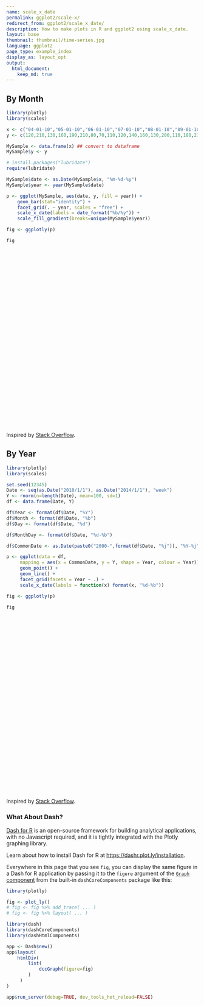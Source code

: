 ```yaml
---
name: scale_x_date
permalink: ggplot2/scale-x/
redirect_from: ggplot2/scale_x_date/
description: How to make plots in R and ggplot2 using scale_x_date.
layout: base
thumbnail: thumbnail/time-series.jpg
language: ggplot2
page_type: example_index
display_as: layout_opt
output:
  html_document:
    keep_md: true
---
```



## By Month


```r
library(plotly)
library(scales)

x <- c("04-01-10","05-01-10","06-01-10","07-01-10","08-01-10","09-01-10","10-01-10","11-01-10","12-01-10","01-01-11","02-01-11","03-01-11","04-01-11","05-01-11","06-01-11","07-01-11","08-01-11","09-01-11","10-01-11","11-01-11","12-01-11","01-01-12","02-01-12","03-01-12","04-01-12","05-01-12","06-01-12")
y <- c(120,210,130,160,190,210,80,70,110,120,140,160,130,200,110,180,210,200,90,60,100,100,120,170,100,180,120)

MySample <- data.frame(x) ## convert to dataframe
MySample$y <- y

# install.packages("lubridate")
require(lubridate)

MySample$date <- as.Date(MySample$x, "%m-%d-%y")
MySample$year <- year(MySample$date)

p <- ggplot(MySample, aes(date, y, fill = year)) +
    geom_bar(stat="identity") +
    facet_grid(. ~ year, scales = "free") +
    scale_x_date(labels = date_format("%b/%y")) +
    scale_fill_gradient(breaks=unique(MySample$year))

fig <- ggplotly(p)

fig
```

<div id="htmlwidget-410d109b79d4e3e7e7bd" style="width:672px;height:480px;" class="plotly html-widget"></div>
<script type="application/json" data-for="htmlwidget-410d109b79d4e3e7e7bd">{"x":{"data":[{"orientation":"v","width":[25.2000000000007,25.2000000000007,25.2000000000007,25.2000000000007,25.2000000000007,25.2000000000007,25.2000000000007,25.2000000000007,25.2000000000007],"base":[0,0,0,0,0,0,0,0,0],"x":[14700,14730,14761,14791,14822,14853,14883,14914,14944],"y":[120,210,130,160,190,210,80,70,110],"text":["date: 2010-04-01<br />y: 120<br />year: 2010","date: 2010-05-01<br />y: 210<br />year: 2010","date: 2010-06-01<br />y: 130<br />year: 2010","date: 2010-07-01<br />y: 160<br />year: 2010","date: 2010-08-01<br />y: 190<br />year: 2010","date: 2010-09-01<br />y: 210<br />year: 2010","date: 2010-10-01<br />y:  80<br />year: 2010","date: 2010-11-01<br />y:  70<br />year: 2010","date: 2010-12-01<br />y: 110<br />year: 2010"],"type":"bar","marker":{"autocolorscale":false,"color":"rgba(19,43,67,1)","line":{"width":1.88976377952756,"color":"transparent"}},"showlegend":false,"xaxis":"x","yaxis":"y","hoverinfo":"text","frame":null},{"orientation":"v","width":[25.2000000000007,25.2000000000007,25.2000000000007,25.2000000000007,25.2000000000007,25.2000000000007,25.2000000000007,25.2000000000007,25.2000000000007,25.2000000000007,25.2000000000007,25.2000000000007],"base":[0,0,0,0,0,0,0,0,0,0,0,0],"x":[14975,15006,15034,15065,15095,15126,15156,15187,15218,15248,15279,15309],"y":[120,140,160,130,200,110,180,210,200,90,60,100],"text":["date: 2011-01-01<br />y: 120<br />year: 2011","date: 2011-02-01<br />y: 140<br />year: 2011","date: 2011-03-01<br />y: 160<br />year: 2011","date: 2011-04-01<br />y: 130<br />year: 2011","date: 2011-05-01<br />y: 200<br />year: 2011","date: 2011-06-01<br />y: 110<br />year: 2011","date: 2011-07-01<br />y: 180<br />year: 2011","date: 2011-08-01<br />y: 210<br />year: 2011","date: 2011-09-01<br />y: 200<br />year: 2011","date: 2011-10-01<br />y:  90<br />year: 2011","date: 2011-11-01<br />y:  60<br />year: 2011","date: 2011-12-01<br />y: 100<br />year: 2011"],"type":"bar","marker":{"autocolorscale":false,"color":"rgba(51,106,152,1)","line":{"width":1.88976377952756,"color":"transparent"}},"showlegend":false,"xaxis":"x2","yaxis":"y","hoverinfo":"text","frame":null},{"orientation":"v","width":[25.2000000000007,25.2000000000007,25.2000000000007,25.2000000000007,25.2000000000007,25.2000000000007],"base":[0,0,0,0,0,0],"x":[15340,15371,15400,15431,15461,15492],"y":[100,120,170,100,180,120],"text":["date: 2012-01-01<br />y: 100<br />year: 2012","date: 2012-02-01<br />y: 120<br />year: 2012","date: 2012-03-01<br />y: 170<br />year: 2012","date: 2012-04-01<br />y: 100<br />year: 2012","date: 2012-05-01<br />y: 180<br />year: 2012","date: 2012-06-01<br />y: 120<br />year: 2012"],"type":"bar","marker":{"autocolorscale":false,"color":"rgba(86,177,247,1)","line":{"width":1.88976377952756,"color":"transparent"}},"showlegend":false,"xaxis":"x3","yaxis":"y","hoverinfo":"text","frame":null},{"x":[14700],"y":[0],"name":"99_bea517d5dfeda4a8d0b873b032df69fd","type":"scatter","mode":"markers","opacity":0,"hoverinfo":"skip","showlegend":false,"marker":{"color":[0,1],"colorscale":[[0,"#132B43"],[0.00334448160538159,"#132B44"],[0.00668896321064949,"#132C44"],[0.0100334448160311,"#142C45"],[0.0133779264214127,"#142D45"],[0.0167224080267943,"#142D46"],[0.0200668896320622,"#142D46"],[0.0234113712374437,"#142E47"],[0.0267558528428253,"#152E47"],[0.0301003344482069,"#152F48"],[0.0334448160534748,"#152F48"],[0.0367892976588564,"#152F49"],[0.040133779264238,"#153049"],[0.0434782608696196,"#16304A"],[0.0468227424748875,"#16304A"],[0.0501672240802691,"#16314B"],[0.0535117056856507,"#16314B"],[0.0568561872909186,"#16324C"],[0.0602006688963002,"#17324D"],[0.0635451505016817,"#17324D"],[0.0668896321070633,"#17334E"],[0.0702341137123312,"#17334E"],[0.0735785953177128,"#17344F"],[0.0769230769230944,"#18344F"],[0.080267558528476,"#183450"],[0.0836120401337439,"#183550"],[0.0869565217391255,"#183551"],[0.0903010033445071,"#183651"],[0.0936454849498887,"#193652"],[0.0969899665551566,"#193652"],[0.100334448160538,"#193753"],[0.10367892976592,"#193754"],[0.107023411371188,"#193854"],[0.110367892976569,"#1A3855"],[0.113712374581951,"#1A3955"],[0.117056856187332,"#1A3956"],[0.1204013377926,"#1A3956"],[0.123745819397982,"#1A3A57"],[0.127090301003363,"#1B3A57"],[0.130434782608745,"#1B3B58"],[0.133779264214013,"#1B3B59"],[0.137123745819395,"#1B3B59"],[0.140468227424776,"#1C3C5A"],[0.143812709030044,"#1C3C5A"],[0.147157190635426,"#1C3D5B"],[0.150501672240807,"#1C3D5B"],[0.153846153846189,"#1C3D5C"],[0.157190635451457,"#1D3E5C"],[0.160535117056838,"#1D3E5D"],[0.16387959866222,"#1D3F5D"],[0.167224080267601,"#1D3F5E"],[0.170568561872869,"#1D3F5F"],[0.173913043478251,"#1E405F"],[0.177257525083633,"#1E4060"],[0.180602006689014,"#1E4160"],[0.183946488294282,"#1E4161"],[0.187290969899664,"#1E4261"],[0.190635451505045,"#1F4262"],[0.193979933110313,"#1F4263"],[0.197324414715695,"#1F4363"],[0.200668896321076,"#1F4364"],[0.204013377926458,"#1F4464"],[0.207357859531726,"#204465"],[0.210702341137107,"#204465"],[0.214046822742489,"#204566"],[0.217391304347871,"#204566"],[0.220735785953138,"#214667"],[0.22408026755852,"#214668"],[0.227424749163902,"#214768"],[0.230769230769283,"#214769"],[0.234113712374551,"#214769"],[0.237458193979933,"#22486A"],[0.240802675585314,"#22486A"],[0.244147157190582,"#22496B"],[0.247491638795964,"#22496C"],[0.250836120401345,"#224A6C"],[0.254180602006727,"#234A6D"],[0.257525083611995,"#234A6D"],[0.260869565217376,"#234B6E"],[0.264214046822758,"#234B6E"],[0.26755852842814,"#244C6F"],[0.270903010033408,"#244C70"],[0.274247491638789,"#244C70"],[0.277591973244171,"#244D71"],[0.280936454849552,"#244D71"],[0.28428093645482,"#254E72"],[0.287625418060202,"#254E72"],[0.290969899665583,"#254F73"],[0.294314381270851,"#254F74"],[0.297658862876233,"#254F74"],[0.301003344481614,"#265075"],[0.304347826086996,"#265075"],[0.307692307692264,"#265176"],[0.311036789297646,"#265176"],[0.314381270903027,"#275277"],[0.317725752508409,"#275278"],[0.321070234113677,"#275278"],[0.324414715719058,"#275379"],[0.32775919732444,"#275379"],[0.331103678929821,"#28547A"],[0.334448160535089,"#28547B"],[0.337792642140471,"#28557B"],[0.341137123745852,"#28557C"],[0.34448160535112,"#28567C"],[0.347826086956502,"#29567D"],[0.351170568561884,"#29567D"],[0.354515050167265,"#29577E"],[0.357859531772533,"#29577F"],[0.361204013377915,"#2A587F"],[0.364548494983296,"#2A5880"],[0.367892976588678,"#2A5980"],[0.371237458193946,"#2A5981"],[0.374581939799327,"#2A5982"],[0.377926421404709,"#2B5A82"],[0.381270903009977,"#2B5A83"],[0.384615384615358,"#2B5B83"],[0.38795986622074,"#2B5B84"],[0.391304347826122,"#2C5C85"],[0.394648829431389,"#2C5C85"],[0.397993311036771,"#2C5D86"],[0.401337792642153,"#2C5D86"],[0.404682274247534,"#2C5D87"],[0.408026755852802,"#2D5E87"],[0.411371237458184,"#2D5E88"],[0.414715719063565,"#2D5F89"],[0.418060200668947,"#2D5F89"],[0.421404682274215,"#2E608A"],[0.424749163879596,"#2E608A"],[0.428093645484978,"#2E618B"],[0.431438127090246,"#2E618C"],[0.434782608695627,"#2E618C"],[0.438127090301009,"#2F628D"],[0.441471571906391,"#2F628D"],[0.444816053511659,"#2F638E"],[0.44816053511704,"#2F638F"],[0.451505016722422,"#30648F"],[0.454849498327803,"#306490"],[0.458193979933071,"#306590"],[0.461538461538453,"#306591"],[0.464882943143834,"#306592"],[0.468227424749216,"#316692"],[0.471571906354484,"#316693"],[0.474916387959865,"#316793"],[0.478260869565247,"#316794"],[0.481605351170515,"#326895"],[0.484949832775897,"#326895"],[0.488294314381278,"#326996"],[0.49163879598666,"#326996"],[0.494983277591928,"#326997"],[0.498327759197309,"#336A98"],[0.501672240802691,"#336A98"],[0.505016722408072,"#336B99"],[0.50836120401334,"#336B99"],[0.511705685618722,"#346C9A"],[0.515050167224103,"#346C9B"],[0.518394648829485,"#346D9B"],[0.521739130434753,"#346D9C"],[0.525083612040135,"#346E9D"],[0.528428093645516,"#356E9D"],[0.531772575250784,"#356E9E"],[0.535117056856166,"#356F9E"],[0.538461538461547,"#356F9F"],[0.541806020066929,"#3670A0"],[0.545150501672197,"#3670A0"],[0.548494983277578,"#3671A1"],[0.55183946488296,"#3671A1"],[0.555183946488341,"#3772A2"],[0.558528428093609,"#3772A3"],[0.561872909698991,"#3773A3"],[0.565217391304373,"#3773A4"],[0.568561872909754,"#3773A4"],[0.571906354515022,"#3874A5"],[0.575250836120404,"#3874A6"],[0.578595317725785,"#3875A6"],[0.581939799331053,"#3875A7"],[0.585284280936435,"#3976A8"],[0.588628762541816,"#3976A8"],[0.591973244147198,"#3977A9"],[0.595317725752466,"#3977A9"],[0.598662207357847,"#3978AA"],[0.602006688963229,"#3A78AB"],[0.605351170568611,"#3A79AB"],[0.608695652173878,"#3A79AC"],[0.61204013377926,"#3A79AC"],[0.615384615384642,"#3B7AAD"],[0.618729096990023,"#3B7AAE"],[0.622073578595291,"#3B7BAE"],[0.625418060200673,"#3B7BAF"],[0.628762541806054,"#3C7CB0"],[0.632107023411322,"#3C7CB0"],[0.635451505016704,"#3C7DB1"],[0.638795986622085,"#3C7DB1"],[0.642140468227467,"#3C7EB2"],[0.645484949832735,"#3D7EB3"],[0.648829431438116,"#3D7FB3"],[0.652173913043498,"#3D7FB4"],[0.65551839464888,"#3D7FB5"],[0.658862876254148,"#3E80B5"],[0.662207357859529,"#3E80B6"],[0.665551839464911,"#3E81B6"],[0.668896321070179,"#3E81B7"],[0.67224080267556,"#3F82B8"],[0.675585284280942,"#3F82B8"],[0.678929765886323,"#3F83B9"],[0.682274247491591,"#3F83BA"],[0.685618729096973,"#4084BA"],[0.688963210702354,"#4084BB"],[0.692307692307736,"#4085BB"],[0.695652173913004,"#4085BC"],[0.698996655518386,"#4086BD"],[0.702341137123767,"#4186BD"],[0.705685618729149,"#4186BE"],[0.709030100334417,"#4187BF"],[0.712374581939798,"#4187BF"],[0.71571906354518,"#4288C0"],[0.719063545150448,"#4288C1"],[0.722408026755829,"#4289C1"],[0.725752508361211,"#4289C2"],[0.729096989966592,"#438AC2"],[0.73244147157186,"#438AC3"],[0.735785953177242,"#438BC4"],[0.739130434782624,"#438BC4"],[0.742474916388005,"#438CC5"],[0.745819397993273,"#448CC6"],[0.749163879598655,"#448DC6"],[0.752508361204036,"#448DC7"],[0.755852842809418,"#448EC8"],[0.759197324414686,"#458EC8"],[0.762541806020067,"#458FC9"],[0.765886287625449,"#458FC9"],[0.769230769230717,"#458FCA"],[0.772575250836098,"#4690CB"],[0.77591973244148,"#4690CB"],[0.779264214046862,"#4691CC"],[0.782608695652129,"#4691CD"],[0.785953177257511,"#4792CD"],[0.789297658862893,"#4792CE"],[0.792642140468274,"#4793CF"],[0.795986622073542,"#4793CF"],[0.799331103678924,"#4894D0"],[0.802675585284305,"#4894D0"],[0.806020066889687,"#4895D1"],[0.809364548494955,"#4895D2"],[0.812709030100336,"#4896D2"],[0.816053511705718,"#4996D3"],[0.819397993310986,"#4997D4"],[0.822742474916367,"#4997D4"],[0.826086956521749,"#4998D5"],[0.829431438127131,"#4A98D6"],[0.832775919732399,"#4A99D6"],[0.83612040133778,"#4A99D7"],[0.839464882943162,"#4A9AD8"],[0.842809364548543,"#4B9AD8"],[0.846153846153811,"#4B9BD9"],[0.849498327759193,"#4B9BDA"],[0.852842809364574,"#4B9BDA"],[0.856187290969956,"#4C9CDB"],[0.859531772575224,"#4C9CDB"],[0.862876254180605,"#4C9DDC"],[0.866220735785987,"#4C9DDD"],[0.869565217391255,"#4D9EDD"],[0.872909698996637,"#4D9EDE"],[0.876254180602018,"#4D9FDF"],[0.8795986622074,"#4D9FDF"],[0.882943143812668,"#4DA0E0"],[0.886287625418049,"#4EA0E1"],[0.889632107023431,"#4EA1E1"],[0.892976588628812,"#4EA1E2"],[0.89632107023408,"#4EA2E3"],[0.899665551839462,"#4FA2E3"],[0.903010033444843,"#4FA3E4"],[0.906354515050111,"#4FA3E5"],[0.909698996655493,"#4FA4E5"],[0.913043478260875,"#50A4E6"],[0.916387959866256,"#50A5E7"],[0.919732441471524,"#50A5E7"],[0.923076923076906,"#50A6E8"],[0.926421404682287,"#51A6E8"],[0.929765886287669,"#51A7E9"],[0.933110367892937,"#51A7EA"],[0.936454849498318,"#51A8EA"],[0.9397993311037,"#52A8EB"],[0.943143812709081,"#52A9EC"],[0.946488294314349,"#52A9EC"],[0.949832775919731,"#52AAED"],[0.953177257525113,"#53AAEE"],[0.95652173913038,"#53ABEE"],[0.959866220735762,"#53ABEF"],[0.963210702341144,"#53ACF0"],[0.966555183946525,"#54ACF0"],[0.969899665551793,"#54ADF1"],[0.973244147157175,"#54ADF2"],[0.976588628762556,"#54AEF2"],[0.979933110367938,"#55AEF3"],[0.983277591973206,"#55AFF4"],[0.986622073578587,"#55AFF4"],[0.989966555183969,"#55B0F5"],[0.993311036789351,"#56B0F6"],[0.996655518394618,"#56B1F6"],[1,"#56B1F7"]],"colorbar":{"bgcolor":"rgba(255,255,255,1)","bordercolor":"transparent","borderwidth":1.88976377952756,"thickness":23.04,"title":"year","titlefont":{"color":"rgba(0,0,0,1)","family":"","size":14.6118721461187},"tickmode":"array","ticktext":["2010","2011","2012"],"tickvals":[0,0.5,1],"tickfont":{"color":"rgba(0,0,0,1)","family":"","size":11.689497716895},"ticklen":2,"len":0.5}},"xaxis":"x","yaxis":"y","frame":null}],"layout":{"margin":{"t":37.9178082191781,"r":18.9954337899543,"b":40.1826484018265,"l":43.1050228310502},"plot_bgcolor":"rgba(235,235,235,1)","paper_bgcolor":"rgba(255,255,255,1)","font":{"color":"rgba(0,0,0,1)","family":"","size":14.6118721461187},"xaxis":{"domain":[0,0.325179386823222],"automargin":true,"type":"linear","autorange":false,"range":[14673.94,14970.06],"tickmode":"array","ticktext":["Apr/10","Jul/10","Oct/10"],"tickvals":[14700,14791,14883],"categoryorder":"array","categoryarray":["Apr/10","Jul/10","Oct/10"],"nticks":null,"ticks":"outside","tickcolor":"rgba(51,51,51,1)","ticklen":3.65296803652968,"tickwidth":0.66417600664176,"showticklabels":true,"tickfont":{"color":"rgba(77,77,77,1)","family":"","size":11.689497716895},"tickangle":-0,"showline":false,"linecolor":null,"linewidth":0,"showgrid":true,"gridcolor":"rgba(255,255,255,1)","gridwidth":0.66417600664176,"zeroline":false,"anchor":"y","title":"","hoverformat":".2f"},"annotations":[{"text":"date","x":0.5,"y":-0.0353881278538813,"showarrow":false,"ax":0,"ay":0,"font":{"color":"rgba(0,0,0,1)","family":"","size":14.6118721461187},"xref":"paper","yref":"paper","textangle":-0,"xanchor":"center","yanchor":"top","annotationType":"axis"},{"text":"y","x":-0.0318003913894325,"y":0.5,"showarrow":false,"ax":0,"ay":0,"font":{"color":"rgba(0,0,0,1)","family":"","size":14.6118721461187},"xref":"paper","yref":"paper","textangle":-90,"xanchor":"right","yanchor":"center","annotationType":"axis"},{"text":"2010","x":0.162589693411611,"y":1,"showarrow":false,"ax":0,"ay":0,"font":{"color":"rgba(26,26,26,1)","family":"","size":11.689497716895},"xref":"paper","yref":"paper","textangle":-0,"xanchor":"center","yanchor":"bottom"},{"text":"2011","x":0.5,"y":1,"showarrow":false,"ax":0,"ay":0,"font":{"color":"rgba(26,26,26,1)","family":"","size":11.689497716895},"xref":"paper","yref":"paper","textangle":-0,"xanchor":"center","yanchor":"bottom"},{"text":"2012","x":0.837410306588389,"y":1,"showarrow":false,"ax":0,"ay":0,"font":{"color":"rgba(26,26,26,1)","family":"","size":11.689497716895},"xref":"paper","yref":"paper","textangle":-0,"xanchor":"center","yanchor":"bottom"}],"yaxis":{"domain":[0,1],"automargin":true,"type":"linear","autorange":false,"range":[-10.5,220.5],"tickmode":"array","ticktext":["0","50","100","150","200"],"tickvals":[0,50,100,150,200],"categoryorder":"array","categoryarray":["0","50","100","150","200"],"nticks":null,"ticks":"outside","tickcolor":"rgba(51,51,51,1)","ticklen":3.65296803652968,"tickwidth":0.66417600664176,"showticklabels":true,"tickfont":{"color":"rgba(77,77,77,1)","family":"","size":11.689497716895},"tickangle":-0,"showline":false,"linecolor":null,"linewidth":0,"showgrid":true,"gridcolor":"rgba(255,255,255,1)","gridwidth":0.66417600664176,"zeroline":false,"anchor":"x","title":"","hoverformat":".2f"},"shapes":[{"type":"rect","fillcolor":null,"line":{"color":null,"width":0,"linetype":[]},"yref":"paper","xref":"paper","x0":0,"x1":0.325179386823222,"y0":0,"y1":1},{"type":"rect","fillcolor":"rgba(217,217,217,1)","line":{"color":"transparent","width":0.66417600664176,"linetype":"solid"},"yref":"paper","xref":"paper","x0":0,"x1":0.325179386823222,"y0":0,"y1":23.37899543379,"yanchor":1,"ysizemode":"pixel"},{"type":"rect","fillcolor":null,"line":{"color":null,"width":0,"linetype":[]},"yref":"paper","xref":"paper","x0":0.341487279843444,"x1":0.658512720156556,"y0":0,"y1":1},{"type":"rect","fillcolor":"rgba(217,217,217,1)","line":{"color":"transparent","width":0.66417600664176,"linetype":"solid"},"yref":"paper","xref":"paper","x0":0.341487279843444,"x1":0.658512720156556,"y0":0,"y1":23.37899543379,"yanchor":1,"ysizemode":"pixel"},{"type":"rect","fillcolor":null,"line":{"color":null,"width":0,"linetype":[]},"yref":"paper","xref":"paper","x0":0.674820613176778,"x1":1,"y0":0,"y1":1},{"type":"rect","fillcolor":"rgba(217,217,217,1)","line":{"color":"transparent","width":0.66417600664176,"linetype":"solid"},"yref":"paper","xref":"paper","x0":0.674820613176778,"x1":1,"y0":0,"y1":23.37899543379,"yanchor":1,"ysizemode":"pixel"}],"xaxis2":{"type":"linear","autorange":false,"range":[14944.44,15339.56],"tickmode":"array","ticktext":["Jan/11","Apr/11","Jul/11","Oct/11"],"tickvals":[14975,15065,15156,15248],"categoryorder":"array","categoryarray":["Jan/11","Apr/11","Jul/11","Oct/11"],"nticks":null,"ticks":"outside","tickcolor":"rgba(51,51,51,1)","ticklen":3.65296803652968,"tickwidth":0.66417600664176,"showticklabels":true,"tickfont":{"color":"rgba(77,77,77,1)","family":"","size":11.689497716895},"tickangle":-0,"showline":false,"linecolor":null,"linewidth":0,"showgrid":true,"domain":[0.341487279843444,0.658512720156556],"gridcolor":"rgba(255,255,255,1)","gridwidth":0.66417600664176,"zeroline":false,"anchor":"y","title":"","hoverformat":".2f"},"xaxis3":{"type":"linear","autorange":false,"range":[15318.54,15513.46],"tickmode":"array","ticktext":["Jan/12","Feb/12","Mar/12","Apr/12","May/12","Jun/12"],"tickvals":[15340,15371,15400,15431,15461,15492],"categoryorder":"array","categoryarray":["Jan/12","Feb/12","Mar/12","Apr/12","May/12","Jun/12"],"nticks":null,"ticks":"outside","tickcolor":"rgba(51,51,51,1)","ticklen":3.65296803652968,"tickwidth":0.66417600664176,"showticklabels":true,"tickfont":{"color":"rgba(77,77,77,1)","family":"","size":11.689497716895},"tickangle":-0,"showline":false,"linecolor":null,"linewidth":0,"showgrid":true,"domain":[0.674820613176778,1],"gridcolor":"rgba(255,255,255,1)","gridwidth":0.66417600664176,"zeroline":false,"anchor":"y","title":"","hoverformat":".2f"},"showlegend":false,"legend":{"bgcolor":"rgba(255,255,255,1)","bordercolor":"transparent","borderwidth":1.88976377952756,"font":{"color":"rgba(0,0,0,1)","family":"","size":11.689497716895}},"hovermode":"closest","barmode":"relative"},"config":{"doubleClick":"reset","showSendToCloud":false},"source":"A","attrs":{"1503709d6ae2":{"x":{},"y":{},"fill":{},"type":"bar"}},"cur_data":"1503709d6ae2","visdat":{"1503709d6ae2":["function (y) ","x"]},"highlight":{"on":"plotly_click","persistent":false,"dynamic":false,"selectize":false,"opacityDim":0.2,"selected":{"opacity":1},"debounce":0},"shinyEvents":["plotly_hover","plotly_click","plotly_selected","plotly_relayout","plotly_brushed","plotly_brushing","plotly_clickannotation","plotly_doubleclick","plotly_deselect","plotly_afterplot","plotly_sunburstclick"],"base_url":"https://plot.ly"},"evals":[],"jsHooks":[]}</script>
Inspired by <a href="http://stackoverflow.com/questions/11472856/month-year-bar-graph-plot-faceted-and-filled-on-year-with-data-input-as-date-in?rq=1">Stack Overflow</a>.

## By Year


```r
library(plotly)
library(scales)

set.seed(12345)
Date <- seq(as.Date("2010/1/1"), as.Date("2014/1/1"), "week")
Y <- rnorm(n=length(Date), mean=100, sd=1)
df <- data.frame(Date, Y)

df$Year <- format(df$Date, "%Y")
df$Month <- format(df$Date, "%b")
df$Day <- format(df$Date, "%d")

df$MonthDay <- format(df$Date, "%d-%b")

df$CommonDate <- as.Date(paste0("2000-",format(df$Date, "%j")), "%Y-%j")

p <- ggplot(data = df,
     mapping = aes(x = CommonDate, y = Y, shape = Year, colour = Year)) +
     geom_point() +
     geom_line() +
     facet_grid(facets = Year ~ .) +
     scale_x_date(labels = function(x) format(x, "%d-%b"))

fig <- ggplotly(p)

fig
```

<div id="htmlwidget-70ffd34057151b7ea3dc" style="width:672px;height:480px;" class="plotly html-widget"></div>
<script type="application/json" data-for="htmlwidget-70ffd34057151b7ea3dc">{"x":{"data":[{"x":[10957,10964,10971,10978,10985,10992,10999,11006,11013,11020,11027,11034,11041,11048,11055,11062,11069,11076,11083,11090,11097,11104,11111,11118,11125,11132,11139,11146,11153,11160,11167,11174,11181,11188,11195,11202,11209,11216,11223,11230,11237,11244,11251,11258,11265,11272,11279,11286,11293,11300,11307,11314,11321],"y":[100.585528817844,100.70946601751,99.8906966853189,99.5465028265372,100.60588745584,98.1820440322963,100.630098551068,99.7238158947748,99.7158402560566,99.0806779975259,99.883752193648,101.817312043704,100.370627864258,100.520216457555,99.2494680054977,100.816899839521,99.1136424787568,99.6684224100574,101.12071265167,100.298723699267,100.779621924555,101.455785082477,99.3556715707687,98.4468625947703,98.4022904833037,101.805097518811,99.5183526363054,100.620379801298,100.612123492651,99.8376890230819,100.811873178554,102.196833546348,102.049190337406,101.63244563948,100.254271192814,100.491188279273,99.6759134212629,98.3379497561414,101.767733850873,100.025801048648,101.12851083359,97.619641938603,98.9397344478475,100.937140540183,100.854451720331,101.460729403104,98.5869012221108,100.567403253424,100.583187653436,98.6932011665356,99.4596139261379,101.947692664732,100.053590270357],"text":["CommonDate: 2000-01-01<br />Y: 100.58553<br />Year: 2010<br />Year: 2010","CommonDate: 2000-01-08<br />Y: 100.70947<br />Year: 2010<br />Year: 2010","CommonDate: 2000-01-15<br />Y:  99.89070<br />Year: 2010<br />Year: 2010","CommonDate: 2000-01-22<br />Y:  99.54650<br />Year: 2010<br />Year: 2010","CommonDate: 2000-01-29<br />Y: 100.60589<br />Year: 2010<br />Year: 2010","CommonDate: 2000-02-05<br />Y:  98.18204<br />Year: 2010<br />Year: 2010","CommonDate: 2000-02-12<br />Y: 100.63010<br />Year: 2010<br />Year: 2010","CommonDate: 2000-02-19<br />Y:  99.72382<br />Year: 2010<br />Year: 2010","CommonDate: 2000-02-26<br />Y:  99.71584<br />Year: 2010<br />Year: 2010","CommonDate: 2000-03-04<br />Y:  99.08068<br />Year: 2010<br />Year: 2010","CommonDate: 2000-03-11<br />Y:  99.88375<br />Year: 2010<br />Year: 2010","CommonDate: 2000-03-18<br />Y: 101.81731<br />Year: 2010<br />Year: 2010","CommonDate: 2000-03-25<br />Y: 100.37063<br />Year: 2010<br />Year: 2010","CommonDate: 2000-04-01<br />Y: 100.52022<br />Year: 2010<br />Year: 2010","CommonDate: 2000-04-08<br />Y:  99.24947<br />Year: 2010<br />Year: 2010","CommonDate: 2000-04-15<br />Y: 100.81690<br />Year: 2010<br />Year: 2010","CommonDate: 2000-04-22<br />Y:  99.11364<br />Year: 2010<br />Year: 2010","CommonDate: 2000-04-29<br />Y:  99.66842<br />Year: 2010<br />Year: 2010","CommonDate: 2000-05-06<br />Y: 101.12071<br />Year: 2010<br />Year: 2010","CommonDate: 2000-05-13<br />Y: 100.29872<br />Year: 2010<br />Year: 2010","CommonDate: 2000-05-20<br />Y: 100.77962<br />Year: 2010<br />Year: 2010","CommonDate: 2000-05-27<br />Y: 101.45579<br />Year: 2010<br />Year: 2010","CommonDate: 2000-06-03<br />Y:  99.35567<br />Year: 2010<br />Year: 2010","CommonDate: 2000-06-10<br />Y:  98.44686<br />Year: 2010<br />Year: 2010","CommonDate: 2000-06-17<br />Y:  98.40229<br />Year: 2010<br />Year: 2010","CommonDate: 2000-06-24<br />Y: 101.80510<br />Year: 2010<br />Year: 2010","CommonDate: 2000-07-01<br />Y:  99.51835<br />Year: 2010<br />Year: 2010","CommonDate: 2000-07-08<br />Y: 100.62038<br />Year: 2010<br />Year: 2010","CommonDate: 2000-07-15<br />Y: 100.61212<br />Year: 2010<br />Year: 2010","CommonDate: 2000-07-22<br />Y:  99.83769<br />Year: 2010<br />Year: 2010","CommonDate: 2000-07-29<br />Y: 100.81187<br />Year: 2010<br />Year: 2010","CommonDate: 2000-08-05<br />Y: 102.19683<br />Year: 2010<br />Year: 2010","CommonDate: 2000-08-12<br />Y: 102.04919<br />Year: 2010<br />Year: 2010","CommonDate: 2000-08-19<br />Y: 101.63245<br />Year: 2010<br />Year: 2010","CommonDate: 2000-08-26<br />Y: 100.25427<br />Year: 2010<br />Year: 2010","CommonDate: 2000-09-02<br />Y: 100.49119<br />Year: 2010<br />Year: 2010","CommonDate: 2000-09-09<br />Y:  99.67591<br />Year: 2010<br />Year: 2010","CommonDate: 2000-09-16<br />Y:  98.33795<br />Year: 2010<br />Year: 2010","CommonDate: 2000-09-23<br />Y: 101.76773<br />Year: 2010<br />Year: 2010","CommonDate: 2000-09-30<br />Y: 100.02580<br />Year: 2010<br />Year: 2010","CommonDate: 2000-10-07<br />Y: 101.12851<br />Year: 2010<br />Year: 2010","CommonDate: 2000-10-14<br />Y:  97.61964<br />Year: 2010<br />Year: 2010","CommonDate: 2000-10-21<br />Y:  98.93973<br />Year: 2010<br />Year: 2010","CommonDate: 2000-10-28<br />Y: 100.93714<br />Year: 2010<br />Year: 2010","CommonDate: 2000-11-04<br />Y: 100.85445<br />Year: 2010<br />Year: 2010","CommonDate: 2000-11-11<br />Y: 101.46073<br />Year: 2010<br />Year: 2010","CommonDate: 2000-11-18<br />Y:  98.58690<br />Year: 2010<br />Year: 2010","CommonDate: 2000-11-25<br />Y: 100.56740<br />Year: 2010<br />Year: 2010","CommonDate: 2000-12-02<br />Y: 100.58319<br />Year: 2010<br />Year: 2010","CommonDate: 2000-12-09<br />Y:  98.69320<br />Year: 2010<br />Year: 2010","CommonDate: 2000-12-16<br />Y:  99.45961<br />Year: 2010<br />Year: 2010","CommonDate: 2000-12-23<br />Y: 101.94769<br />Year: 2010<br />Year: 2010","CommonDate: 2000-12-30<br />Y: 100.05359<br />Year: 2010<br />Year: 2010"],"type":"scatter","mode":"markers+lines","marker":{"autocolorscale":false,"color":"rgba(248,118,109,1)","opacity":1,"size":5.66929133858268,"symbol":"circle","line":{"width":1.88976377952756,"color":"rgba(248,118,109,1)"}},"hoveron":"points","name":"2010","legendgroup":"2010","showlegend":true,"xaxis":"x","yaxis":"y","hoverinfo":"text","line":{"width":1.88976377952756,"color":"rgba(248,118,109,1)","dash":"solid"},"frame":null},{"x":[10963,10970,10977,10984,10991,10998,11005,11012,11019,11026,11033,11040,11047,11054,11061,11068,11075,11082,11089,11096,11103,11110,11117,11124,11131,11138,11145,11152,11159,11166,11173,11180,11187,11194,11201,11208,11215,11222,11229,11236,11243,11250,11257,11264,11271,11278,11285,11292,11299,11306,11313,11320],"y":[100.351662840555,99.3290234610061,100.277953694806,100.691171272875,100.823795328706,102.14506502048,97.6530560216366,100.149591980615,98.6574685182705,100.553303075504,101.589962842695,99.4131204056129,98.1676226937906,100.888139432652,101.593488472356,100.516854670662,98.7043283197052,100.054615575329,99.2153506268085,98.9506471810437,102.330511962405,101.402705382867,100.942600850692,100.826258287152,99.1884595098089,100.476248280754,101.021258407481,100.645383074206,101.043143551551,99.6956308873063,102.477110916963,100.971220673037,101.867099184567,100.672042469015,99.6920466191627,100.536523716711,100.824870065352,99.0360985209862,99.1449174889002,101.886946942026,99.6081806280048,99.01936705105,100.687332100557,99.4949564824791,102.157719816506,99.4002024361752,99.3054533067292,100.223925407521,98.8437766697592,100.422418527787,98.6752447441511,100.14108431286],"text":["CommonDate: 2000-01-07<br />Y: 100.35166<br />Year: 2011<br />Year: 2011","CommonDate: 2000-01-14<br />Y:  99.32902<br />Year: 2011<br />Year: 2011","CommonDate: 2000-01-21<br />Y: 100.27795<br />Year: 2011<br />Year: 2011","CommonDate: 2000-01-28<br />Y: 100.69117<br />Year: 2011<br />Year: 2011","CommonDate: 2000-02-04<br />Y: 100.82380<br />Year: 2011<br />Year: 2011","CommonDate: 2000-02-11<br />Y: 102.14507<br />Year: 2011<br />Year: 2011","CommonDate: 2000-02-18<br />Y:  97.65306<br />Year: 2011<br />Year: 2011","CommonDate: 2000-02-25<br />Y: 100.14959<br />Year: 2011<br />Year: 2011","CommonDate: 2000-03-03<br />Y:  98.65747<br />Year: 2011<br />Year: 2011","CommonDate: 2000-03-10<br />Y: 100.55330<br />Year: 2011<br />Year: 2011","CommonDate: 2000-03-17<br />Y: 101.58996<br />Year: 2011<br />Year: 2011","CommonDate: 2000-03-24<br />Y:  99.41312<br />Year: 2011<br />Year: 2011","CommonDate: 2000-03-31<br />Y:  98.16762<br />Year: 2011<br />Year: 2011","CommonDate: 2000-04-07<br />Y: 100.88814<br />Year: 2011<br />Year: 2011","CommonDate: 2000-04-14<br />Y: 101.59349<br />Year: 2011<br />Year: 2011","CommonDate: 2000-04-21<br />Y: 100.51685<br />Year: 2011<br />Year: 2011","CommonDate: 2000-04-28<br />Y:  98.70433<br />Year: 2011<br />Year: 2011","CommonDate: 2000-05-05<br />Y: 100.05462<br />Year: 2011<br />Year: 2011","CommonDate: 2000-05-12<br />Y:  99.21535<br />Year: 2011<br />Year: 2011","CommonDate: 2000-05-19<br />Y:  98.95065<br />Year: 2011<br />Year: 2011","CommonDate: 2000-05-26<br />Y: 102.33051<br />Year: 2011<br />Year: 2011","CommonDate: 2000-06-02<br />Y: 101.40271<br />Year: 2011<br />Year: 2011","CommonDate: 2000-06-09<br />Y: 100.94260<br />Year: 2011<br />Year: 2011","CommonDate: 2000-06-16<br />Y: 100.82626<br />Year: 2011<br />Year: 2011","CommonDate: 2000-06-23<br />Y:  99.18846<br />Year: 2011<br />Year: 2011","CommonDate: 2000-06-30<br />Y: 100.47625<br />Year: 2011<br />Year: 2011","CommonDate: 2000-07-07<br />Y: 101.02126<br />Year: 2011<br />Year: 2011","CommonDate: 2000-07-14<br />Y: 100.64538<br />Year: 2011<br />Year: 2011","CommonDate: 2000-07-21<br />Y: 101.04314<br />Year: 2011<br />Year: 2011","CommonDate: 2000-07-28<br />Y:  99.69563<br />Year: 2011<br />Year: 2011","CommonDate: 2000-08-04<br />Y: 102.47711<br />Year: 2011<br />Year: 2011","CommonDate: 2000-08-11<br />Y: 100.97122<br />Year: 2011<br />Year: 2011","CommonDate: 2000-08-18<br />Y: 101.86710<br />Year: 2011<br />Year: 2011","CommonDate: 2000-08-25<br />Y: 100.67204<br />Year: 2011<br />Year: 2011","CommonDate: 2000-09-01<br />Y:  99.69205<br />Year: 2011<br />Year: 2011","CommonDate: 2000-09-08<br />Y: 100.53652<br />Year: 2011<br />Year: 2011","CommonDate: 2000-09-15<br />Y: 100.82487<br />Year: 2011<br />Year: 2011","CommonDate: 2000-09-22<br />Y:  99.03610<br />Year: 2011<br />Year: 2011","CommonDate: 2000-09-29<br />Y:  99.14492<br />Year: 2011<br />Year: 2011","CommonDate: 2000-10-06<br />Y: 101.88695<br />Year: 2011<br />Year: 2011","CommonDate: 2000-10-13<br />Y:  99.60818<br />Year: 2011<br />Year: 2011","CommonDate: 2000-10-20<br />Y:  99.01937<br />Year: 2011<br />Year: 2011","CommonDate: 2000-10-27<br />Y: 100.68733<br />Year: 2011<br />Year: 2011","CommonDate: 2000-11-03<br />Y:  99.49496<br />Year: 2011<br />Year: 2011","CommonDate: 2000-11-10<br />Y: 102.15772<br />Year: 2011<br />Year: 2011","CommonDate: 2000-11-17<br />Y:  99.40020<br />Year: 2011<br />Year: 2011","CommonDate: 2000-11-24<br />Y:  99.30545<br />Year: 2011<br />Year: 2011","CommonDate: 2000-12-01<br />Y: 100.22393<br />Year: 2011<br />Year: 2011","CommonDate: 2000-12-08<br />Y:  98.84378<br />Year: 2011<br />Year: 2011","CommonDate: 2000-12-15<br />Y: 100.42242<br />Year: 2011<br />Year: 2011","CommonDate: 2000-12-22<br />Y:  98.67524<br />Year: 2011<br />Year: 2011","CommonDate: 2000-12-29<br />Y: 100.14108<br />Year: 2011<br />Year: 2011"],"type":"scatter","mode":"markers+lines","marker":{"autocolorscale":false,"color":"rgba(124,174,0,1)","opacity":1,"size":5.66929133858268,"symbol":"triangle-up","line":{"width":1.88976377952756,"color":"rgba(124,174,0,1)"}},"hoveron":"points","name":"2011","legendgroup":"2011","showlegend":true,"xaxis":"x","yaxis":"y2","hoverinfo":"text","line":{"width":1.88976377952756,"color":"rgba(124,174,0,1)","dash":"solid"},"frame":null},{"x":[10962,10969,10976,10983,10990,10997,11004,11011,11018,11025,11032,11039,11046,11053,11060,11067,11074,11081,11088,11095,11102,11109,11116,11123,11130,11137,11144,11151,11158,11165,11172,11179,11186,11193,11200,11207,11214,11221,11228,11235,11242,11249,11256,11263,11270,11277,11284,11291,11298,11305,11312,11319],"y":[99.4639520015091,99.6883939154219,101.556109642601,99.5519667087055,100.321123537494,98.7698277531198,98.6759413078458,101.261242274388,101.319231719642,99.919246238632,99.4949101937285,99.9478464066697,100.628860625108,102.180002397485,99.9309826934808,101.544863602038,101.321452017163,100.322151575363,101.530955119735,99.5787603066614,98.8411789771819,98.1546317105785,101.157325287057,97.8764501189852,98.8039684818892,101.642191990767,100.883654833162,100.524875891036,98.8153409343692,102.655788272143,98.9520862897817,98.988877476381,100.668921652514,100.129177293676,99.5774231329465,98.8597358551519,98.7062847099675,99.4053012309291,98.4991859197792,100.015855693066,100.540169567692,98.4527080329543,100.849652929928,100.896013184332,100.13869099681,98.3806716776339,100.548397923014,100.195282153811,99.1935020052365,99.8913757647929,99.7490533761477,101.699346668533],"text":["CommonDate: 2000-01-06<br />Y:  99.46395<br />Year: 2012<br />Year: 2012","CommonDate: 2000-01-13<br />Y:  99.68839<br />Year: 2012<br />Year: 2012","CommonDate: 2000-01-20<br />Y: 101.55611<br />Year: 2012<br />Year: 2012","CommonDate: 2000-01-27<br />Y:  99.55197<br />Year: 2012<br />Year: 2012","CommonDate: 2000-02-03<br />Y: 100.32112<br />Year: 2012<br />Year: 2012","CommonDate: 2000-02-10<br />Y:  98.76983<br />Year: 2012<br />Year: 2012","CommonDate: 2000-02-17<br />Y:  98.67594<br />Year: 2012<br />Year: 2012","CommonDate: 2000-02-24<br />Y: 101.26124<br />Year: 2012<br />Year: 2012","CommonDate: 2000-03-02<br />Y: 101.31923<br />Year: 2012<br />Year: 2012","CommonDate: 2000-03-09<br />Y:  99.91925<br />Year: 2012<br />Year: 2012","CommonDate: 2000-03-16<br />Y:  99.49491<br />Year: 2012<br />Year: 2012","CommonDate: 2000-03-23<br />Y:  99.94785<br />Year: 2012<br />Year: 2012","CommonDate: 2000-03-30<br />Y: 100.62886<br />Year: 2012<br />Year: 2012","CommonDate: 2000-04-06<br />Y: 102.18000<br />Year: 2012<br />Year: 2012","CommonDate: 2000-04-13<br />Y:  99.93098<br />Year: 2012<br />Year: 2012","CommonDate: 2000-04-20<br />Y: 101.54486<br />Year: 2012<br />Year: 2012","CommonDate: 2000-04-27<br />Y: 101.32145<br />Year: 2012<br />Year: 2012","CommonDate: 2000-05-04<br />Y: 100.32215<br />Year: 2012<br />Year: 2012","CommonDate: 2000-05-11<br />Y: 101.53096<br />Year: 2012<br />Year: 2012","CommonDate: 2000-05-18<br />Y:  99.57876<br />Year: 2012<br />Year: 2012","CommonDate: 2000-05-25<br />Y:  98.84118<br />Year: 2012<br />Year: 2012","CommonDate: 2000-06-01<br />Y:  98.15463<br />Year: 2012<br />Year: 2012","CommonDate: 2000-06-08<br />Y: 101.15733<br />Year: 2012<br />Year: 2012","CommonDate: 2000-06-15<br />Y:  97.87645<br />Year: 2012<br />Year: 2012","CommonDate: 2000-06-22<br />Y:  98.80397<br />Year: 2012<br />Year: 2012","CommonDate: 2000-06-29<br />Y: 101.64219<br />Year: 2012<br />Year: 2012","CommonDate: 2000-07-06<br />Y: 100.88365<br />Year: 2012<br />Year: 2012","CommonDate: 2000-07-13<br />Y: 100.52488<br />Year: 2012<br />Year: 2012","CommonDate: 2000-07-20<br />Y:  98.81534<br />Year: 2012<br />Year: 2012","CommonDate: 2000-07-27<br />Y: 102.65579<br />Year: 2012<br />Year: 2012","CommonDate: 2000-08-03<br />Y:  98.95209<br />Year: 2012<br />Year: 2012","CommonDate: 2000-08-10<br />Y:  98.98888<br />Year: 2012<br />Year: 2012","CommonDate: 2000-08-17<br />Y: 100.66892<br />Year: 2012<br />Year: 2012","CommonDate: 2000-08-24<br />Y: 100.12918<br />Year: 2012<br />Year: 2012","CommonDate: 2000-08-31<br />Y:  99.57742<br />Year: 2012<br />Year: 2012","CommonDate: 2000-09-07<br />Y:  98.85974<br />Year: 2012<br />Year: 2012","CommonDate: 2000-09-14<br />Y:  98.70628<br />Year: 2012<br />Year: 2012","CommonDate: 2000-09-21<br />Y:  99.40530<br />Year: 2012<br />Year: 2012","CommonDate: 2000-09-28<br />Y:  98.49919<br />Year: 2012<br />Year: 2012","CommonDate: 2000-10-05<br />Y: 100.01586<br />Year: 2012<br />Year: 2012","CommonDate: 2000-10-12<br />Y: 100.54017<br />Year: 2012<br />Year: 2012","CommonDate: 2000-10-19<br />Y:  98.45271<br />Year: 2012<br />Year: 2012","CommonDate: 2000-10-26<br />Y: 100.84965<br />Year: 2012<br />Year: 2012","CommonDate: 2000-11-02<br />Y: 100.89601<br />Year: 2012<br />Year: 2012","CommonDate: 2000-11-09<br />Y: 100.13869<br />Year: 2012<br />Year: 2012","CommonDate: 2000-11-16<br />Y:  98.38067<br />Year: 2012<br />Year: 2012","CommonDate: 2000-11-23<br />Y: 100.54840<br />Year: 2012<br />Year: 2012","CommonDate: 2000-11-30<br />Y: 100.19528<br />Year: 2012<br />Year: 2012","CommonDate: 2000-12-07<br />Y:  99.19350<br />Year: 2012<br />Year: 2012","CommonDate: 2000-12-14<br />Y:  99.89138<br />Year: 2012<br />Year: 2012","CommonDate: 2000-12-21<br />Y:  99.74905<br />Year: 2012<br />Year: 2012","CommonDate: 2000-12-28<br />Y: 101.69935<br />Year: 2012<br />Year: 2012"],"type":"scatter","mode":"markers+lines","marker":{"autocolorscale":false,"color":"rgba(0,191,196,1)","opacity":1,"size":5.66929133858268,"symbol":"square","line":{"width":1.88976377952756,"color":"rgba(0,191,196,1)"}},"hoveron":"points","name":"2012","legendgroup":"2012","showlegend":true,"xaxis":"x","yaxis":"y3","hoverinfo":"text","line":{"width":1.88976377952756,"color":"rgba(0,191,196,1)","dash":"solid"},"frame":null},{"x":[10960,10967,10974,10981,10988,10995,11002,11009,11016,11023,11030,11037,11044,11051,11058,11065,11072,11079,11086,11093,11100,11107,11114,11121,11128,11135,11142,11149,11156,11163,11170,11177,11184,11191,11198,11205,11212,11219,11226,11233,11240,11247,11254,11261,11268,11275,11282,11289,11296,11303,11310,11317],"y":[99.655701203735,100.067772061404,99.3494302731459,99.5123614847969,100.303151237258,99.7580259803707,99.5182664324981,99.0081971357433,99.7193508611956,100.63301734418,98.7601816568921,101.764314068994,99.976320111847,100.199920483827,101.34719277764,100.0360734878,100.824581130567,98.297328148394,100.480950155268,102.483550089326,100.401364987506,100.215177170747,98.1842876470972,99.0882605757671,99.9509553091464,99.5946125233182,101.130381797847,100.815464735073,100.076417519048,101.45374735125,100.374121083436,99.8290959442474,99.4977871881495,100.543522107941,99.4948139971484,100.786795789402,100.300949401608,101.310223906747,100.798433770272,100.850860437614,99.5564320319053,99.5532252123904,100.013305041776,98.5638542937729,99.3707403527372,100.243521765625,101.058362233346,100.831348817915,100.105211815952,98.2582869055426,100.645246993765,100.097104224676],"text":["CommonDate: 2000-01-04<br />Y:  99.65570<br />Year: 2013<br />Year: 2013","CommonDate: 2000-01-11<br />Y: 100.06777<br />Year: 2013<br />Year: 2013","CommonDate: 2000-01-18<br />Y:  99.34943<br />Year: 2013<br />Year: 2013","CommonDate: 2000-01-25<br />Y:  99.51236<br />Year: 2013<br />Year: 2013","CommonDate: 2000-02-01<br />Y: 100.30315<br />Year: 2013<br />Year: 2013","CommonDate: 2000-02-08<br />Y:  99.75803<br />Year: 2013<br />Year: 2013","CommonDate: 2000-02-15<br />Y:  99.51827<br />Year: 2013<br />Year: 2013","CommonDate: 2000-02-22<br />Y:  99.00820<br />Year: 2013<br />Year: 2013","CommonDate: 2000-02-29<br />Y:  99.71935<br />Year: 2013<br />Year: 2013","CommonDate: 2000-03-07<br />Y: 100.63302<br />Year: 2013<br />Year: 2013","CommonDate: 2000-03-14<br />Y:  98.76018<br />Year: 2013<br />Year: 2013","CommonDate: 2000-03-21<br />Y: 101.76431<br />Year: 2013<br />Year: 2013","CommonDate: 2000-03-28<br />Y:  99.97632<br />Year: 2013<br />Year: 2013","CommonDate: 2000-04-04<br />Y: 100.19992<br />Year: 2013<br />Year: 2013","CommonDate: 2000-04-11<br />Y: 101.34719<br />Year: 2013<br />Year: 2013","CommonDate: 2000-04-18<br />Y: 100.03607<br />Year: 2013<br />Year: 2013","CommonDate: 2000-04-25<br />Y: 100.82458<br />Year: 2013<br />Year: 2013","CommonDate: 2000-05-02<br />Y:  98.29733<br />Year: 2013<br />Year: 2013","CommonDate: 2000-05-09<br />Y: 100.48095<br />Year: 2013<br />Year: 2013","CommonDate: 2000-05-16<br />Y: 102.48355<br />Year: 2013<br />Year: 2013","CommonDate: 2000-05-23<br />Y: 100.40136<br />Year: 2013<br />Year: 2013","CommonDate: 2000-05-30<br />Y: 100.21518<br />Year: 2013<br />Year: 2013","CommonDate: 2000-06-06<br />Y:  98.18429<br />Year: 2013<br />Year: 2013","CommonDate: 2000-06-13<br />Y:  99.08826<br />Year: 2013<br />Year: 2013","CommonDate: 2000-06-20<br />Y:  99.95096<br />Year: 2013<br />Year: 2013","CommonDate: 2000-06-27<br />Y:  99.59461<br />Year: 2013<br />Year: 2013","CommonDate: 2000-07-04<br />Y: 101.13038<br />Year: 2013<br />Year: 2013","CommonDate: 2000-07-11<br />Y: 100.81546<br />Year: 2013<br />Year: 2013","CommonDate: 2000-07-18<br />Y: 100.07642<br />Year: 2013<br />Year: 2013","CommonDate: 2000-07-25<br />Y: 101.45375<br />Year: 2013<br />Year: 2013","CommonDate: 2000-08-01<br />Y: 100.37412<br />Year: 2013<br />Year: 2013","CommonDate: 2000-08-08<br />Y:  99.82910<br />Year: 2013<br />Year: 2013","CommonDate: 2000-08-15<br />Y:  99.49779<br />Year: 2013<br />Year: 2013","CommonDate: 2000-08-22<br />Y: 100.54352<br />Year: 2013<br />Year: 2013","CommonDate: 2000-08-29<br />Y:  99.49481<br />Year: 2013<br />Year: 2013","CommonDate: 2000-09-05<br />Y: 100.78680<br />Year: 2013<br />Year: 2013","CommonDate: 2000-09-12<br />Y: 100.30095<br />Year: 2013<br />Year: 2013","CommonDate: 2000-09-19<br />Y: 101.31022<br />Year: 2013<br />Year: 2013","CommonDate: 2000-09-26<br />Y: 100.79843<br />Year: 2013<br />Year: 2013","CommonDate: 2000-10-03<br />Y: 100.85086<br />Year: 2013<br />Year: 2013","CommonDate: 2000-10-10<br />Y:  99.55643<br />Year: 2013<br />Year: 2013","CommonDate: 2000-10-17<br />Y:  99.55323<br />Year: 2013<br />Year: 2013","CommonDate: 2000-10-24<br />Y: 100.01331<br />Year: 2013<br />Year: 2013","CommonDate: 2000-10-31<br />Y:  98.56385<br />Year: 2013<br />Year: 2013","CommonDate: 2000-11-07<br />Y:  99.37074<br />Year: 2013<br />Year: 2013","CommonDate: 2000-11-14<br />Y: 100.24352<br />Year: 2013<br />Year: 2013","CommonDate: 2000-11-21<br />Y: 101.05836<br />Year: 2013<br />Year: 2013","CommonDate: 2000-11-28<br />Y: 100.83135<br />Year: 2013<br />Year: 2013","CommonDate: 2000-12-05<br />Y: 100.10521<br />Year: 2013<br />Year: 2013","CommonDate: 2000-12-12<br />Y:  98.25829<br />Year: 2013<br />Year: 2013","CommonDate: 2000-12-19<br />Y: 100.64525<br />Year: 2013<br />Year: 2013","CommonDate: 2000-12-26<br />Y: 100.09710<br />Year: 2013<br />Year: 2013"],"type":"scatter","mode":"markers+lines","marker":{"autocolorscale":false,"color":"rgba(199,124,255,1)","opacity":1,"size":5.66929133858268,"symbol":"cross-thin-open","line":{"width":1.88976377952756,"color":"rgba(199,124,255,1)"}},"hoveron":"points","name":"2013","legendgroup":"2013","showlegend":true,"xaxis":"x","yaxis":"y4","hoverinfo":"text","line":{"width":1.88976377952756,"color":"rgba(199,124,255,1)","dash":"solid"},"frame":null}],"layout":{"margin":{"t":37.9178082191781,"r":18.9954337899543,"b":40.1826484018265,"l":43.1050228310502},"plot_bgcolor":"rgba(235,235,235,1)","paper_bgcolor":"rgba(255,255,255,1)","font":{"color":"rgba(0,0,0,1)","family":"","size":14.6118721461187},"xaxis":{"domain":[0,1],"automargin":true,"type":"linear","autorange":false,"range":[10938.8,11339.2],"tickmode":"array","ticktext":["01-Jan","01-Apr","01-Jul","01-Oct","01-Jan"],"tickvals":[10957,11048,11139,11231,11323],"categoryorder":"array","categoryarray":["01-Jan","01-Apr","01-Jul","01-Oct","01-Jan"],"nticks":null,"ticks":"outside","tickcolor":"rgba(51,51,51,1)","ticklen":3.65296803652968,"tickwidth":0.66417600664176,"showticklabels":true,"tickfont":{"color":"rgba(77,77,77,1)","family":"","size":11.689497716895},"tickangle":-0,"showline":false,"linecolor":null,"linewidth":0,"showgrid":true,"gridcolor":"rgba(255,255,255,1)","gridwidth":0.66417600664176,"zeroline":false,"anchor":"y4","title":"","hoverformat":".2f"},"annotations":[{"text":"CommonDate","x":0.5,"y":-0.0353881278538813,"showarrow":false,"ax":0,"ay":0,"font":{"color":"rgba(0,0,0,1)","family":"","size":14.6118721461187},"xref":"paper","yref":"paper","textangle":-0,"xanchor":"center","yanchor":"top","annotationType":"axis"},{"text":"Y","x":-0.0318003913894325,"y":0.5,"showarrow":false,"ax":0,"ay":0,"font":{"color":"rgba(0,0,0,1)","family":"","size":14.6118721461187},"xref":"paper","yref":"paper","textangle":-90,"xanchor":"right","yanchor":"center","annotationType":"axis"},{"text":"2010","x":1,"y":0.880707762557078,"showarrow":false,"ax":0,"ay":0,"font":{"color":"rgba(26,26,26,1)","family":"","size":11.689497716895},"xref":"paper","yref":"paper","textangle":90,"xanchor":"left","yanchor":"middle"},{"text":"2011","x":1,"y":0.625,"showarrow":false,"ax":0,"ay":0,"font":{"color":"rgba(26,26,26,1)","family":"","size":11.689497716895},"xref":"paper","yref":"paper","textangle":90,"xanchor":"left","yanchor":"middle"},{"text":"2012","x":1,"y":0.375,"showarrow":false,"ax":0,"ay":0,"font":{"color":"rgba(26,26,26,1)","family":"","size":11.689497716895},"xref":"paper","yref":"paper","textangle":90,"xanchor":"left","yanchor":"middle"},{"text":"2013","x":1,"y":0.119292237442922,"showarrow":false,"ax":0,"ay":0,"font":{"color":"rgba(26,26,26,1)","family":"","size":11.689497716895},"xref":"paper","yref":"paper","textangle":90,"xanchor":"left","yanchor":"middle"},{"text":"Year","x":1.02,"y":1,"showarrow":false,"ax":0,"ay":0,"font":{"color":"rgba(0,0,0,1)","family":"","size":14.6118721461187},"xref":"paper","yref":"paper","textangle":-0,"xanchor":"left","yanchor":"bottom","legendTitle":true}],"yaxis":{"domain":[0.761415525114155,1],"automargin":true,"type":"linear","autorange":false,"range":[97.367834621926,102.90759558882],"tickmode":"array","ticktext":["98","99","100","101","102"],"tickvals":[98,99,100,101,102],"categoryorder":"array","categoryarray":["98","99","100","101","102"],"nticks":null,"ticks":"outside","tickcolor":"rgba(51,51,51,1)","ticklen":3.65296803652968,"tickwidth":0.66417600664176,"showticklabels":true,"tickfont":{"color":"rgba(77,77,77,1)","family":"","size":11.689497716895},"tickangle":-0,"showline":false,"linecolor":null,"linewidth":0,"showgrid":true,"gridcolor":"rgba(255,255,255,1)","gridwidth":0.66417600664176,"zeroline":false,"anchor":"x","title":"","hoverformat":".2f"},"shapes":[{"type":"rect","fillcolor":null,"line":{"color":null,"width":0,"linetype":[]},"yref":"paper","xref":"paper","x0":0,"x1":1,"y0":0.761415525114155,"y1":1},{"type":"rect","fillcolor":"rgba(217,217,217,1)","line":{"color":"transparent","width":0.66417600664176,"linetype":"solid"},"yref":"paper","xref":"paper","y0":0.761415525114155,"y1":1,"x0":0,"x1":23.37899543379,"xanchor":1,"xsizemode":"pixel"},{"type":"rect","fillcolor":null,"line":{"color":null,"width":0,"linetype":[]},"yref":"paper","xref":"paper","x0":0,"x1":1,"y0":0.511415525114155,"y1":0.738584474885845},{"type":"rect","fillcolor":"rgba(217,217,217,1)","line":{"color":"transparent","width":0.66417600664176,"linetype":"solid"},"yref":"paper","xref":"paper","y0":0.511415525114155,"y1":0.738584474885845,"x0":0,"x1":23.37899543379,"xanchor":1,"xsizemode":"pixel"},{"type":"rect","fillcolor":null,"line":{"color":null,"width":0,"linetype":[]},"yref":"paper","xref":"paper","x0":0,"x1":1,"y0":0.261415525114155,"y1":0.488584474885845},{"type":"rect","fillcolor":"rgba(217,217,217,1)","line":{"color":"transparent","width":0.66417600664176,"linetype":"solid"},"yref":"paper","xref":"paper","y0":0.261415525114155,"y1":0.488584474885845,"x0":0,"x1":23.37899543379,"xanchor":1,"xsizemode":"pixel"},{"type":"rect","fillcolor":null,"line":{"color":null,"width":0,"linetype":[]},"yref":"paper","xref":"paper","x0":0,"x1":1,"y0":0,"y1":0.238584474885845},{"type":"rect","fillcolor":"rgba(217,217,217,1)","line":{"color":"transparent","width":0.66417600664176,"linetype":"solid"},"yref":"paper","xref":"paper","y0":0,"y1":0.238584474885845,"x0":0,"x1":23.37899543379,"xanchor":1,"xsizemode":"pixel"}],"yaxis2":{"type":"linear","autorange":false,"range":[97.367834621926,102.90759558882],"tickmode":"array","ticktext":["98","99","100","101","102"],"tickvals":[98,99,100,101,102],"categoryorder":"array","categoryarray":["98","99","100","101","102"],"nticks":null,"ticks":"outside","tickcolor":"rgba(51,51,51,1)","ticklen":3.65296803652968,"tickwidth":0.66417600664176,"showticklabels":true,"tickfont":{"color":"rgba(77,77,77,1)","family":"","size":11.689497716895},"tickangle":-0,"showline":false,"linecolor":null,"linewidth":0,"showgrid":true,"domain":[0.511415525114155,0.738584474885845],"gridcolor":"rgba(255,255,255,1)","gridwidth":0.66417600664176,"zeroline":false,"anchor":"x","title":"","hoverformat":".2f"},"yaxis3":{"type":"linear","autorange":false,"range":[97.367834621926,102.90759558882],"tickmode":"array","ticktext":["98","99","100","101","102"],"tickvals":[98,99,100,101,102],"categoryorder":"array","categoryarray":["98","99","100","101","102"],"nticks":null,"ticks":"outside","tickcolor":"rgba(51,51,51,1)","ticklen":3.65296803652968,"tickwidth":0.66417600664176,"showticklabels":true,"tickfont":{"color":"rgba(77,77,77,1)","family":"","size":11.689497716895},"tickangle":-0,"showline":false,"linecolor":null,"linewidth":0,"showgrid":true,"domain":[0.261415525114155,0.488584474885845],"gridcolor":"rgba(255,255,255,1)","gridwidth":0.66417600664176,"zeroline":false,"anchor":"x","title":"","hoverformat":".2f"},"yaxis4":{"type":"linear","autorange":false,"range":[97.367834621926,102.90759558882],"tickmode":"array","ticktext":["98","99","100","101","102"],"tickvals":[98,99,100,101,102],"categoryorder":"array","categoryarray":["98","99","100","101","102"],"nticks":null,"ticks":"outside","tickcolor":"rgba(51,51,51,1)","ticklen":3.65296803652968,"tickwidth":0.66417600664176,"showticklabels":true,"tickfont":{"color":"rgba(77,77,77,1)","family":"","size":11.689497716895},"tickangle":-0,"showline":false,"linecolor":null,"linewidth":0,"showgrid":true,"domain":[0,0.238584474885845],"gridcolor":"rgba(255,255,255,1)","gridwidth":0.66417600664176,"zeroline":false,"anchor":"x","title":"","hoverformat":".2f"},"showlegend":true,"legend":{"bgcolor":"rgba(255,255,255,1)","bordercolor":"transparent","borderwidth":1.88976377952756,"font":{"color":"rgba(0,0,0,1)","family":"","size":11.689497716895},"y":0.93503937007874},"hovermode":"closest","barmode":"relative"},"config":{"doubleClick":"reset","showSendToCloud":false},"source":"A","attrs":{"15032fa1465":{"x":{},"y":{},"shape":{},"colour":{},"type":"scatter"},"150310567030":{"x":{},"y":{},"shape":{},"colour":{}}},"cur_data":"15032fa1465","visdat":{"15032fa1465":["function (y) ","x"],"150310567030":["function (y) ","x"]},"highlight":{"on":"plotly_click","persistent":false,"dynamic":false,"selectize":false,"opacityDim":0.2,"selected":{"opacity":1},"debounce":0},"shinyEvents":["plotly_hover","plotly_click","plotly_selected","plotly_relayout","plotly_brushed","plotly_brushing","plotly_clickannotation","plotly_doubleclick","plotly_deselect","plotly_afterplot","plotly_sunburstclick"],"base_url":"https://plot.ly"},"evals":[],"jsHooks":[]}</script>
Inspired by <a href="http://stackoverflow.com/questions/11472856/month-year-bar-graph-plot-faceted-and-filled-on-year-with-data-input-as-date-in?rq=1">Stack Overflow</a>.

### What About Dash?

[Dash for R](https://dashr.plot.ly/) is an open-source framework for building analytical applications, with no Javascript required, and it is tightly integrated with the Plotly graphing library. 

Learn about how to install Dash for R at https://dashr.plot.ly/installation.

Everywhere in this page that you see `fig`, you can display the same figure in a Dash for R application by passing it to the `figure` argument of the [`Graph` component](https://dashr.plot.ly/dash-core-components/graph) from the built-in `dashCoreComponents` package like this:


```r
library(plotly)

fig <- plot_ly() 
# fig <- fig %>% add_trace( ... )
# fig <- fig %>% layout( ... ) 

library(dash)
library(dashCoreComponents)
library(dashHtmlComponents)

app <- Dash$new()
app$layout(
    htmlDiv(
        list(
            dccGraph(figure=fig) 
        )
     )
)

app$run_server(debug=TRUE, dev_tools_hot_reload=FALSE)
```
